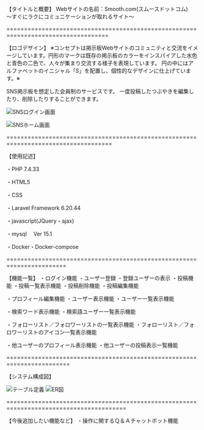 【タイトルと概要】
Webサイトの名前：Smooth.com(スムースドットコム)　～すぐにラクにコミュニケーションが取れるサイト～


===================================================================================

【ロゴデザイン】
※コンセプトは掲示板Webサイトのコミュニティと交流をイメージしています。円形のマークは既存の掲示板のカラーをインスパイアした水色と青色の二色で、人々が集まり交流する様子を表現しています。
円の中にはアルファベットのイニシャル「S」を配置し、個性的なデザインに仕上げています。※

SNS掲示板を想定した会員制のサービスです。
一度投稿したつぶやきを編集したり、削除したりすることができます。

![SNSログイン画面](https://github.com/Shigaraki-H/Smooth.com/assets/84112511/a12ec3df-a0a9-4bd1-a7b8-67ec9b677a5b)

![SNSホーム画面](https://github.com/Shigaraki-H/Sommoth.com/assets/84112511/de3758a2-f2c5-4fe9-aeb5-f7c72632a5be)


====================================================================================


【使用記述】

・PHP 7.4.33

・HTML5

・CSS

・Laravel Framework 6.20.44

・javascript(JQuery・ajax)

・mysql　 Ver 15.1

・Docker・Docker-compose


=======================================================================

【機能一覧】
・ログイン機能
・ユーザー登録
・登録ユーザーの表示
・投稿機能
・投稿一覧表示機能
・投稿削除機能
・投稿編集機能

・プロフィール編集機能
・ユーザー表示機能
・ユーザー一覧表示機能

・検索ワード表示機能
・検索語ユーザー一覧表示機能

・フォローリスト／フォロワーリストの一覧表示機能
・フォローリスト／フォロワーリストのアイコン一覧表示機能

・他ユーザーのプロフィール表示機能
・他ユーザーの投稿表示一覧機能


========================================================================


【システム構成図】

![テーブル定義](https://github.com/Shigaraki-H/Smooth.com/assets/84112511/a6ee29b7-2d9e-4b03-8cab-c9bb85192406)
![ER図](https://github.com/Shigaraki-H/Smooth.com/assets/84112511/d8392ae3-dd35-49be-bffe-dbf896e3ecd3)


========================================================================================


【今後追加したい機能など】
・操作に関するＱ＆Ａチャットボット機能
